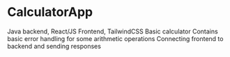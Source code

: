 # CalculatorApp
Java backend, React/JS Frontend, TailwindCSS
Basic calculator
Contains basic error handling for some arithmetic operations
Connecting frontend to backend and sending responses
